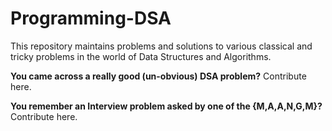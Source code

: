 # Programming-DSA
This repository maintains problems and solutions to various classical and tricky problems in the world of Data Structures and Algorithms.

**You came across a really good (un-obvious) DSA problem?** Contribute here.

**You remember an Interview problem asked by one of the {M,A,A,N,G,M}?** Contribute here.
